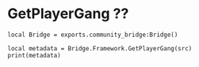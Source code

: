 # GetPlayerGang ??

```
local Bridge = exports.community_bridge:Bridge()

local metadata = Bridge.Framework.GetPlayerGang(src)
print(metadata)
```
